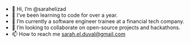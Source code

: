 - 👋 Hi, I’m @sarahelizad
- 👀 I’ve been learning to code for over a year.
- 🌱 I’m currently a software engineer trainee at a financial tech company.
- 💞️ I’m looking to collaborate on open-source projects and hackathons.
- 📫 How to reach me sarah.el.duval@gmail.com

<!---
sarahelizad/sarahelizad is a ✨ special ✨ repository because its `README.md` (this file) appears on your GitHub profile.
You can click the Preview link to take a look at your changes.
--->
